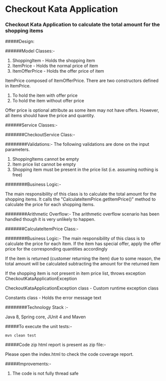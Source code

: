 # Checkout Kata Application

### Checkout Kata Application to calculate the total amount for the shopping items

#####Design:

######Model Classes:-
1) ShoppingItem 	- Holds the shopping item
2) ItemPrice 		- Holds the normal price of item
3) ItemOfferPrice 	- Holds the offer price of item

ItemPrice composed of ItemOfferPrice. There are two constructors defined in ItemPrice.

1) To hold the item with offer price 
2) To hold the item without offer price 

Offer price is optional attribute as some item may not have offers. However, all items should have the price and quantity.

######Service Classes:-

#######CheckoutService Class:-

########Validations:-
The following validations are done on the input parameters.

1) ShoppingItems cannot be empty
2) Item price list cannot be empty
3) Shopping item must be present in the price list (i.e. assuming nothing is free)

########Business Logic:-

The main responsibility of this class is to calculate the total amount for the shopping items. It calls the "CalculateItemPrice.getItemPrice()" method to calculate the price for each shopping items.

########Arithmetic Overflow:-
The arithmetic overflow scenario has been handled though it is very unlikely to happen.


#######CalculateItemPrice Class:-

########Business Logic:-
The main responsibility of this class is to calculate the price for each item. If the item has special offer, apply the offer price for the corresponding quantities accordingly

If the item is returned (customer returning the item) due to some reason, the total amount will be calculated subtracting the amount for the returned item

If the shopping item is not present in item price list, throws exception CheckoutKataApplicationException

CheckoutKataApplicationException class - Custom runtime exception class

Constants class - Holds the error message text

########Technology Stack :-

Java 8, Spring core, JUnit 4 and Maven

#####To execute the unit tests:-

    mvn clean test
	
#####Code zip html report is present as zip file:-	

Please open the index.html to check the code coverage report.

#####Improvements:-

1) The code is not fully thread safe